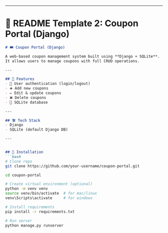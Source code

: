 
---

# 📌 **README Template 2: Coupon Portal (Django)**

```markdown
# 🎟 Coupon Portal (Django)

A web-based coupon management system built using **Django + SQLite**.  
It allows users to manage coupons with full CRUD operations.

---

## 🚀 Features
- 🔑 User authentication (login/logout)
- ➕ Add new coupons
- ✏️ Edit & update coupons
- ❌ Delete coupons
- 📜 SQLite database

---

## 🛠 Tech Stack
- Django
- SQLite (default Django DB)

---


## 🔧 Installation
```bash
# Clone repo
git clone https://github.com/your-username/coupon-portal.git

cd coupon-portal

# Create virtual environment (optional)
python -m venv venv
source venv/bin/activate  # for mac/linux
venv\Scripts\activate     # for windows

# Install requirements
pip install -r requirements.txt

# Run server
python manage.py runserver
